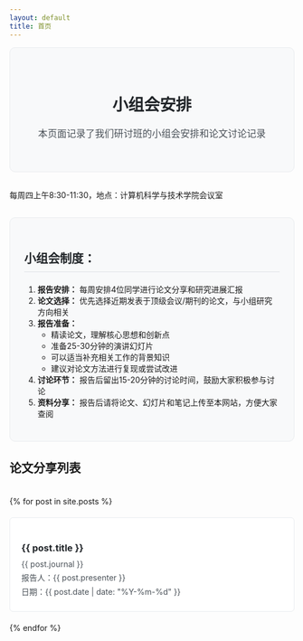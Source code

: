 ```yaml
---
layout: default
title: 首页
---
```


<div class="header-section" style="background: #f8f9fa; padding: 40px 0; text-align: center; border-radius: 10px; margin-bottom: 30px; border: 1px solid #e9ecef;">
  <h1 style="color: #212529; margin-bottom: 20px;">小组会安排</h1>
  <p style="color: #495057; font-size: 1.2em;">本页面记录了我们研讨班的小组会安排和论文讨论记录</p>
</div>

每周四上午8:30-11:30，地点：计算机科学与技术学院会议室

<div class="meeting-rules" style="background: #f8f9fa; padding: 25px; border-radius: 10px; margin: 30px 0; border: 1px solid #e9ecef;">
  <h2 style="color: #212529; border-bottom: 1px solid #dee2e6; padding-bottom: 10px; margin-bottom: 20px;">小组会制度：</h2>
  <ol>
    <li><strong>报告安排：</strong> 每周安排4位同学进行论文分享和研究进展汇报</li>
    <li><strong>论文选择：</strong> 优先选择近期发表于顶级会议/期刊的论文，与小组研究方向相关</li>
    <li><strong>报告准备：</strong>
      <ul>
        <li>精读论文，理解核心思想和创新点</li>
        <li>准备25-30分钟的演讲幻灯片</li>
        <li>可以适当补充相关工作的背景知识</li>
        <li>建议对论文方法进行复现或尝试改进</li>
      </ul>
    </li>
    <li><strong>讨论环节：</strong> 报告后留出15-20分钟的讨论时间，鼓励大家积极参与讨论</li>
    <li><strong>资料分享：</strong> 报告后请将论文、幻灯片和笔记上传至本网站，方便大家查阅</li>
  </ol>
</div>

## 论文分享列表

<style>
  .paper-list {
    display: grid;
    grid-template-columns: repeat(auto-fill, minmax(300px, 1fr));
    gap: 20px;
    padding: 20px 0;
  }
  
  .paper-item {
    background: #fff;
    border-radius: 6px;
    padding: 20px;
    border: 1px solid #e9ecef;
    transition: transform 0.3s ease;
  }
  
  .paper-item:hover {
    transform: translateY(-5px);
    border-color: #adb5bd;
  }
  
  .paper-item a {
    text-decoration: none;
    color: inherit;
  }
  
  .paper-item h3 {
    color: #212529;
    margin-bottom: 10px;
  }
  
  .paper-item p {
    color: #495057;
    margin: 5px 0;
  }
</style>

<div class="paper-list" id="paper-list">
  {% for post in site.posts %}
  <div class="paper-item">
    <a href="{{ site.url }}{{ site.baseurl }}{{ post.url }}">
      <h3>{{ post.title }}</h3>
      <p>{{ post.journal }}</p>
      <p>报告人：{{ post.presenter }}</p>
      <p>日期：{{ post.date | date: "%Y-%m-%d" }}</p>
    </a>
  </div>
  {% endfor %}
</div>
